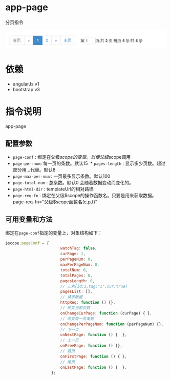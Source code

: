 # app-page
  分页指令
  
 ![效果图](https://github.com/BPing/angular-lib/blob/master/directive/app-page/app-page.png?raw=true)
 
# 依赖
 * angularJs  v1
 * bootstrap  v3

# 指令说明

  app-page

## 配置参数

  * `page-conf` : 绑定在父级$scope的变量。以便父级$scope调用
  * `page-per-num`: 每一页的条数。默认15
  * `pages-length` : 显示多少页数。超过部分用...代替。默认8
  * `page-max-per-num` : 一页最多显示条数。默认100
  * `page-total-num` : 总条数。默认0.会随着数据变动而变化的。
  * `page-html-dir` : templateUrl的相对路径
  * `page-req-fn` : 绑定在父级$scope的操作函数名。只要是用来获取数据。page-req-fn="父级$scope函数名(c,p,f)"

## 可用变量和方法
 
  绑定在`page-conf`指定的变量上，对象结构如下：

  ```javascript
  $scope.pageConf = {
                          watchTag: false,
                          curPage: 1,
                          perPageNum: 0,
                          maxPerPageNum: 0,
                          totalNum: 0,
                          totalPages: 0,
                          pagesLength: 0,
                          // 元素{id:1,tag:"1",cur:true}
                          pagesList: [],
                          // 请求数据
                          httpReq: function () {},
                          // 改变当前页数
                          onChangeCurPage: function (curPage) { },
                          // 改变每一页条数
                          onChangePerPageNum: function (perPageNum) {},
                          // 下一页
                          onNextPage: function () {  },
                          // 上一页
                          onPrevPage: function () {},
                          // 首页
                          onFirstPage: function () { },
                          // 尾页
                          onLastPage: function () {  },
                      };
  ```


 
